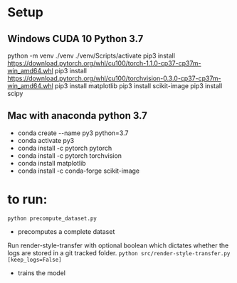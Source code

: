 
# Setup
## Windows CUDA 10 Python 3.7 
python -m venv ./venv
./venv/Scripts/activate
pip3 install https://download.pytorch.org/whl/cu100/torch-1.1.0-cp37-cp37m-win_amd64.whl
pip3 install https://download.pytorch.org/whl/cu100/torchvision-0.3.0-cp37-cp37m-win_amd64.whl
pip3 install matplotlib
pip3 install scikit-image
pip3 install scipy

## Mac with anaconda python 3.7
- conda create --name py3 python=3.7
- conda activate py3
- conda install -c pytorch pytorch
- conda install -c pytorch torchvision
- conda install matplotlib
- conda install -c conda-forge scikit-image

# to run:
`python precompute_dataset.py`
- precomputes a complete dataset

Run render-style-transfer with optional boolean which dictates whether the logs are stored in a git tracked folder. 
`python src/render-style-transfer.py [keep_logs=False]`
- trains the model

